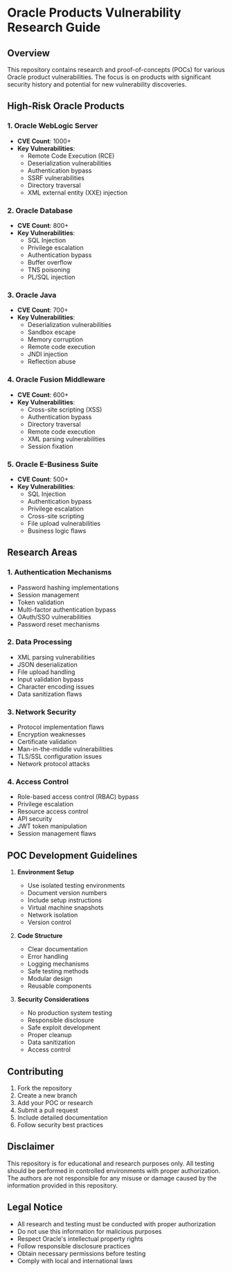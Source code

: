# Oracle Products Vulnerability Research Guide

## Overview
This repository contains research and proof-of-concepts (POCs) for various Oracle product vulnerabilities. The focus is on products with significant security history and potential for new vulnerability discoveries.

## High-Risk Oracle Products

### 1. Oracle WebLogic Server
- **CVE Count**: 1000+
- **Key Vulnerabilities**:
  - Remote Code Execution (RCE)
  - Deserialization vulnerabilities
  - Authentication bypass
  - SSRF vulnerabilities
  - Directory traversal
  - XML external entity (XXE) injection

### 2. Oracle Database
- **CVE Count**: 800+
- **Key Vulnerabilities**:
  - SQL Injection
  - Privilege escalation
  - Authentication bypass
  - Buffer overflow
  - TNS poisoning
  - PL/SQL injection

### 3. Oracle Java
- **CVE Count**: 700+
- **Key Vulnerabilities**:
  - Deserialization vulnerabilities
  - Sandbox escape
  - Memory corruption
  - Remote code execution
  - JNDI injection
  - Reflection abuse

### 4. Oracle Fusion Middleware
- **CVE Count**: 600+
- **Key Vulnerabilities**:
  - Cross-site scripting (XSS)
  - Authentication bypass
  - Directory traversal
  - Remote code execution
  - XML parsing vulnerabilities
  - Session fixation

### 5. Oracle E-Business Suite
- **CVE Count**: 500+
- **Key Vulnerabilities**:
  - SQL Injection
  - Authentication bypass
  - Privilege escalation
  - Cross-site scripting
  - File upload vulnerabilities
  - Business logic flaws

## Research Areas

### 1. Authentication Mechanisms
- Password hashing implementations
- Session management
- Token validation
- Multi-factor authentication bypass
- OAuth/SSO vulnerabilities
- Password reset mechanisms

### 2. Data Processing
- XML parsing vulnerabilities
- JSON deserialization
- File upload handling
- Input validation bypass
- Character encoding issues
- Data sanitization flaws

### 3. Network Security
- Protocol implementation flaws
- Encryption weaknesses
- Certificate validation
- Man-in-the-middle vulnerabilities
- TLS/SSL configuration issues
- Network protocol attacks

### 4. Access Control
- Role-based access control (RBAC) bypass
- Privilege escalation
- Resource access control
- API security
- JWT token manipulation
- Session management flaws

## POC Development Guidelines

1. **Environment Setup**
   - Use isolated testing environments
   - Document version numbers
   - Include setup instructions
   - Virtual machine snapshots
   - Network isolation
   - Version control

2. **Code Structure**
   - Clear documentation
   - Error handling
   - Logging mechanisms
   - Safe testing methods
   - Modular design
   - Reusable components

3. **Security Considerations**
   - No production system testing
   - Responsible disclosure
   - Safe exploit development
   - Proper cleanup
   - Data sanitization
   - Access control

## Contributing

1. Fork the repository
2. Create a new branch
3. Add your POC or research
4. Submit a pull request
5. Include detailed documentation
6. Follow security best practices

## Disclaimer

This repository is for educational and research purposes only. All testing should be performed in controlled environments with proper authorization. The authors are not responsible for any misuse or damage caused by the information provided in this repository.

## Legal Notice

- All research and testing must be conducted with proper authorization
- Do not use this information for malicious purposes
- Respect Oracle's intellectual property rights
- Follow responsible disclosure practices
- Obtain necessary permissions before testing
- Comply with local and international laws 